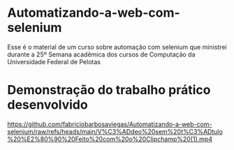 # Automatizando-a-web-com-selenium
Esse é o material de um curso sobre automação com selenium que ministrei durante a 25º Semana acadêmica dos cursos de Computação da Universidade Federal de Pelotas

# Demonstração do trabalho prático desenvolvido
https://github.com/fabriciobarbosaviegas/Automatizando-a-web-com-selenium/raw/refs/heads/main/V%C3%ADdeo%20sem%20t%C3%ADtulo%20%E2%80%90%20Feito%20com%20o%20Clipchamp%20(1).mp4
